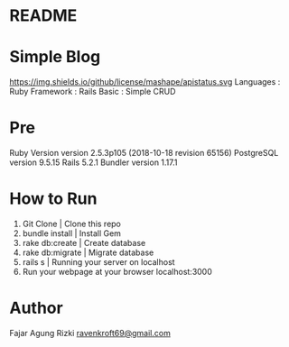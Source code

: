 # README

# Simple Blog
https://img.shields.io/github/license/mashape/apistatus.svg
Languages : Ruby
Framework : Rails
Basic : Simple CRUD

# Pre
Ruby Version version 2.5.3p105 (2018-10-18 revision 65156)
PostgreSQL version 9.5.15
Rails 5.2.1
Bundler version 1.17.1

# How to Run
1. Git Clone <url repo> | Clone this repo
2. bundle install | Install Gem
3. rake db:create | Create database
4. rake db:migrate | Migrate database
5. rails s | Running your server on localhost
6. Run your webpage at your browser localhost:3000

# Author
Fajar Agung Rizki ravenkroft69@gmail.com




